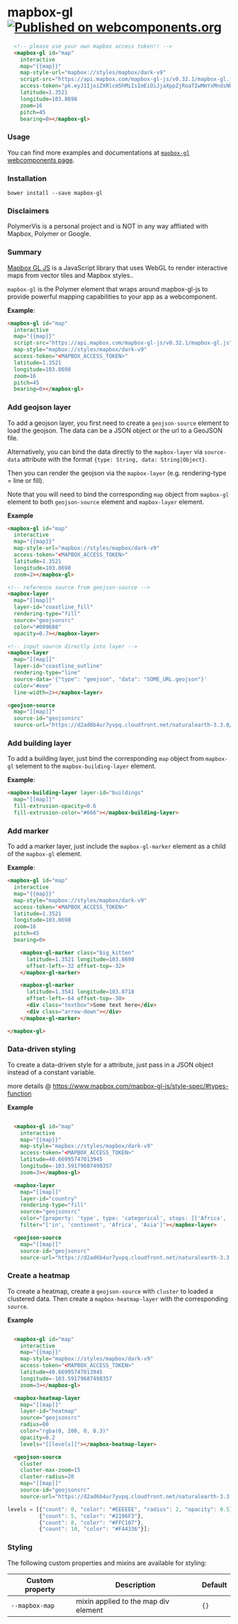 mapbox-gl [![Published on webcomponents.org](https://img.shields.io/badge/webcomponents.org-published-blue.svg)](https://www.webcomponents.org/element/PolymerVis/mapbox-gl)
==========

<!---
```
<custom-element-demo>
  <template is="dom-bind">
    <script src="../webcomponentsjs/webcomponents-lite.js"></script>
    <script src="https://api.mapbox.com/mapbox-gl-js/v0.32.1/mapbox-gl.js"></script>
    <link href='https://api.mapbox.com/mapbox-gl-js/v0.32.1/mapbox-gl.css' rel='stylesheet'>    
    <link rel="import" href="mapbox-gl.html">
    <style>
      #map {
        height: 300px;
        width: 420px
      }

      div.textbox {
        background-color: #eee;
        color: #444;
        padding: 5px;
        line-height: 20px;
        width: 128px;
        height: 20px;
        border-radius: 5px;
        text-align: center;
      }

      div.arrow-down {
        margin-left: 60px;
        width: 0;
        height: 0;
        border-left: 8px solid transparent;
        border-right: 8px solid transparent;
        border-top: 10px solid #eee;
      }

      mapbox-gl-marker.big_kitten {
        background-image: url('https://placekitten.com/g/64/64');
        border: 2px solid #eee;
        border-radius: 50%;
        padding: 0;
        width: 64px;
        height: 64px;
      }

    </style>
    <next-code-block></next-code-block>
  </template>
</custom-element-demo>
```
-->
```html
  <!-- please use your own mapbox access token!! -->
  <mapbox-gl id="map"
    interactive
    map="{{map}}"
    map-style-url="mapbox://styles/mapbox/dark-v9"
    script-src="https://api.mapbox.com/mapbox-gl-js/v0.32.1/mapbox-gl.js"
    access-token="pk.eyJ1IjoiZXRlcm5hMiIsImEiOiJjaXppZjRoaTIwMmYxMndsNHJ4dzR1eWJsIn0.MvJ5fsV47RHlSAt2fBEKLg"
    latitude=1.3521
    longitude=103.8698
    zoom=16
    pitch=45
    bearing=0></mapbox-gl>

```

### Usage
You can find more examples and documentations at [`mapbox-gl` webcomponents page](https://www.webcomponents.org/element/PolymerVis/mapbox-gl).

### Installation

```
bower install --save mapbox-gl
```

### Disclaimers
PolymerVis is a personal project and is NOT in any way affliated with Mapbox, Polymer or Google.

### Summary

[Mapbox GL JS](https://www.mapbox.com/mapbox-gl-js/api/) is a JavaScript library
that uses WebGL to render interactive maps from vector tiles and Mapbox styles..

`mapbox-gl` is the Polymer element that wraps around mapbox-gl-js to provide powerful mapping capabilities to your app as a webcomponent.

<b>Example</b>:
```html
<mapbox-gl id="map"
  interactive
  map="{{map}}"
  script-src="https://api.mapbox.com/mapbox-gl-js/v0.32.1/mapbox-gl.js"
  map-style="mapbox://styles/mapbox/dark-v9"
  access-token="<MAPBOX_ACCESS_TOKEN>"
  latitude=1.3521
  longitude=103.8698
  zoom=16
  pitch=45
  bearing=0></mapbox-gl>
```

### Add geojson layer
To add a geojson layer, you first need to create a `geojson-source` element to
load the geojson. The data can be a JSON object or the url to a GeoJSON file.

Alternatively, you can bind the data directly to the `mapbox-layer` via
`source-data` attribute with the format `{type: String, data: String|Object}`.

Then you can render the geojson via the `mapbox-layer`
(e.g. rendering-type = line or fill).

Note that you will need to bind the corresponding `map` object from
`mapbox-gl` element to both `geojson-source` element and `mapbox-layer` element.

<b>Example</b>

```html
<mapbox-gl id="map"
  interactive
  map="{{map}}"
  map-style-url="mapbox://styles/mapbox/dark-v9"
  access-token="<MAPBOX_ACCESS_TOKEN>"
  latitude=1.3521
  longitude=103.8698
  zoom=2></mapbox-gl>

<!-- reference source from geojson-source -->
<mapbox-layer
  map="[[map]]"
  layer-id="coastline_fill"
  rendering-type="fill"
  source="geojsonsrc"
  color="#009688"
  opacity=0.7></mapbox-layer>

<!-- input source directly into layer -->
<mapbox-layer
  map="[[map]]"
  layer-id="coastline_outline"
  rendering-type="line"
  source-data='{"type": "geojson", "data": "SOME_URL.geojson"}'
  color="#eee"
  line-width=2></mapbox-layer>

<geojson-source
  map="[[map]]"
  source-id="geojsonsrc"
  source-url="https://d2ad6b4ur7yvpq.cloudfront.net/naturalearth-3.3.0/ne_110m_land.geojson"></geojson-source>
```

### Add building layer
To add a building layer, just bind the corresponding `map` object from
`mapbox-gl` selement to the `mapbox-building-layer` element.

<b>Example</b>:
```html
<mapbox-building-layer layer-id="buildings"
  map="[[map]]"
  fill-extrusion-opacity=0.6
  fill-extrusion-color="#666"></mapbox-building-layer>
```

### Add marker
To add a marker layer, just include the `mapbox-gl-marker` element as a child
of the `mapbox-gl` element.

<b>Example</b>:
```html
<mapbox-gl id="map"
  interactive
  map="{{map}}"
  map-style="mapbox://styles/mapbox/dark-v9"
  access-token="<MAPBOX_ACCESS_TOKEN>"
  latitude=1.3521
  longitude=103.8698
  zoom=16
  pitch=45
  bearing=0>

    <mapbox-gl-marker class="big_kitten"
      latitude=1.3521 longitude=103.8698
      offset-left=-32 offset-top=-32>
    </mapbox-gl-marker>

    <mapbox-gl-marker
      latitude=1.3541 longitude=103.8718
      offset-left=-64 offset-top=-30>
      <div class="textbox">Some text here</div>
      <div class="arrow-down"></div>
    </mapbox-gl-marker>

</mapbox-gl>
```

### Data-driven styling
To create a data-driven style for a attribute, just pass in a JSON object
instead of a constant variable.

more details @ https://www.mapbox.com/mapbox-gl-js/style-spec/#types-function

<b>Example</b>
```html

  <mapbox-gl id="map"
    interactive
    map="{{map}}"
    map-style="mapbox://styles/mapbox/dark-v9"
    access-token="<MAPBOX_ACCESS_TOKEN>"
    latitude=40.66995747013945
    longitude=-103.59179687498357
    zoom=3></mapbox-gl>

  <mapbox-layer
    map="[[map]]"
    layer-id="country"
    rendering-type="fill"
    source="geojsonsrc"
    color="{property: 'type', type: 'categorical', stops: [['Africa', '#FAA'], ['Asia', '#AAF']]}"
    filter="['in', 'continent', 'Africa', 'Asia']"></mapbox-layer>

  <geojson-source
    map="[[map]]"
    source-id="geojsonsrc"
    source-url="https://d2ad6b4ur7yvpq.cloudfront.net/naturalearth-3.3.0/ne_110m_admin_0_countries.geojson"></geojson-source>
```

### Create a heatmap
To create a heatmap, create a `geojson-source` with `cluster` to loaded a
clustered data. Then create a `mapbox-heatmap-layer` with the corresponding
`source`.

<b>Example</b>
```html

  <mapbox-gl id="map"
    interactive
    map="{{map}}"
    map-style="mapbox://styles/mapbox/dark-v9"
    access-token="<MAPBOX_ACCESS_TOKEN>"
    latitude=40.66995747013945
    longitude=-103.59179687498357
    zoom=3></mapbox-gl>

  <mapbox-heatmap-layer
    map="[[map]]"
    layer-id="heatmap"
    source="geojsonsrc"
    radius=80
    color="rgba(0, 200, 0, 0.3)"
    opacity=0.2
    levels="[[levels]]"></mapbox-heatmap-layer>

  <geojson-source
    cluster
    cluster-max-zoom=15
    cluster-radius=20
    map="[[map]]"
    source-id="geojsonsrc"
    source-url="https://d2ad6b4ur7yvpq.cloudfront.net/naturalearth-3.3.0/ne_10m_parks_and_protected_lands_point.geojson"></geojson-source>
```

```javascript
levels = [{"count": 0, "color": "#EEEEEE", "radius": 2, "opacity": 0.5},
          {"count": 5, "color": "#2196F3"},
          {"count": 8, "color": "#FFC107"},
          {"count": 10, "color": "#F44336"}];

```


### Styling

The following custom properties and mixins are available for styling:

Custom property | Description | Default
--- | --- | ---
`--mapbox-map` | mixin applied to the map div element | `{}`
